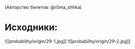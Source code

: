 (Авторство билетов: @r0ma_shhka)

# Исходники:
![[probability/origin/29-1.jpg]]
![[probability/origin/29-2.jpg]]